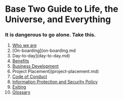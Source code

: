 # Base Two Guide to Life, the Universe, and Everything

### It is dangerous to go alone. Take this.

1. [Who we are](who-we-are.md)
2. [On-boarding](on-boarding.md
3. Day-to-day](day-to-day.md)
4. [Benefits](benefits.md)
5. [Business Development](business-development.md)
6. Project Placement](project-placement.md)
7. [Code of Conduct](code-of-conduct.md)
8. [Information Protection and Security Policy](information-protection-policy.md)
9. [Exiting](exiting.md)
10. [Glossary](glossary.md)
